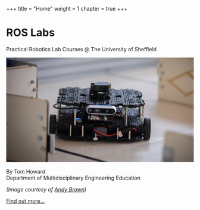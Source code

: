 +++
title = "Home"
weight = 1
chapter = true
+++

# ROS Labs

Practical Robotics Lab Courses @ The University of Sheffield

![A picture of a TurtleBot3 Waffle in the Diamond Computer Room 3 Robot Arena](/images/waffle/arena_shot.jpg)  

By Tom Howard  
Department of Multidisciplinary Engineering Education  

*(Image courtesy of [Andy Brown](https://www.andybrownphoto.co.uk/))*

[Find out more...](/intro)